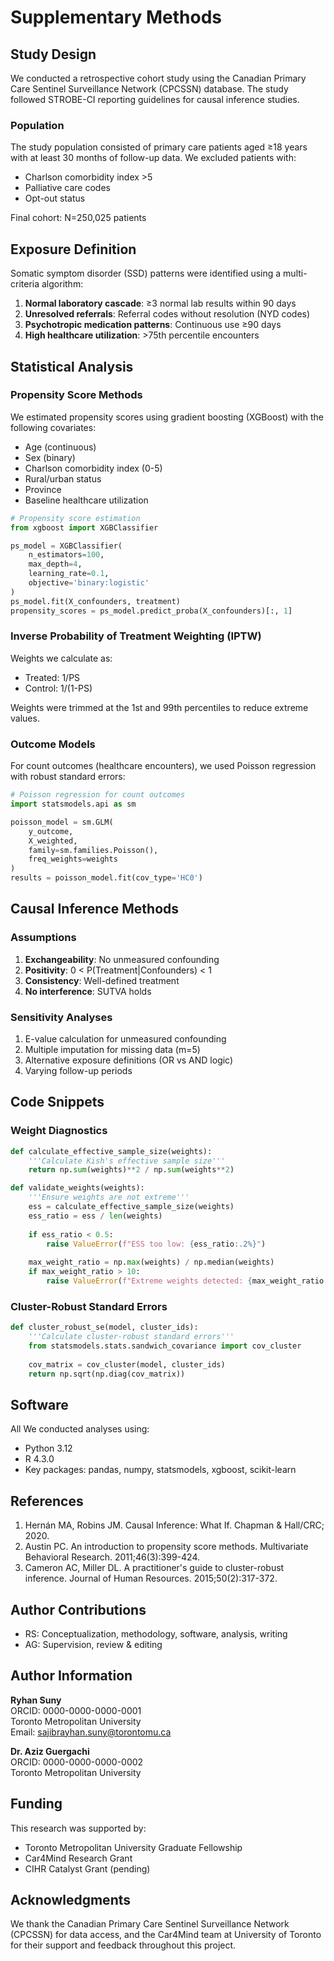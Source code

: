# Supplementary Methods

## Study Design

We conducted a retrospective cohort study using the Canadian Primary Care Sentinel Surveillance Network (CPCSSN) database. The study followed STROBE-CI reporting guidelines for causal inference studies.

### Population

The study population consisted of primary care patients aged ≥18 years with at least 30 months of follow-up data. We excluded patients with:
- Charlson comorbidity index >5
- Palliative care codes
- Opt-out status

Final cohort: N=250,025 patients

## Exposure Definition

Somatic symptom disorder (SSD) patterns were identified using a multi-criteria algorithm:

1. **Normal laboratory cascade**: ≥3 normal lab results within 90 days
2. **Unresolved referrals**: Referral codes without resolution (NYD codes)
3. **Psychotropic medication patterns**: Continuous use ≥90 days
4. **High healthcare utilization**: >75th percentile encounters

## Statistical Analysis

### Propensity Score Methods

We estimated propensity scores using gradient boosting (XGBoost) with the following covariates:
- Age (continuous)
- Sex (binary)
- Charlson comorbidity index (0-5)
- Rural/urban status
- Province
- Baseline healthcare utilization

```python
# Propensity score estimation
from xgboost import XGBClassifier

ps_model = XGBClassifier(
    n_estimators=100,
    max_depth=4,
    learning_rate=0.1,
    objective='binary:logistic'
)
ps_model.fit(X_confounders, treatment)
propensity_scores = ps_model.predict_proba(X_confounders)[:, 1]
```

### Inverse Probability of Treatment Weighting (IPTW)

Weights we calculate as:
- Treated: 1/PS
- Control: 1/(1-PS)

Weights were trimmed at the 1st and 99th percentiles to reduce extreme values.

### Outcome Models

For count outcomes (healthcare encounters), we used Poisson regression with robust standard errors:

```python
# Poisson regression for count outcomes
import statsmodels.api as sm

poisson_model = sm.GLM(
    y_outcome,
    X_weighted,
    family=sm.families.Poisson(),
    freq_weights=weights
)
results = poisson_model.fit(cov_type='HC0')
```

## Causal Inference Methods

### Assumptions

1. **Exchangeability**: No unmeasured confounding
2. **Positivity**: 0 < P(Treatment|Confounders) < 1
3. **Consistency**: Well-defined treatment
4. **No interference**: SUTVA holds

### Sensitivity Analyses

1. E-value calculation for unmeasured confounding
2. Multiple imputation for missing data (m=5)
3. Alternative exposure definitions (OR vs AND logic)
4. Varying follow-up periods

## Code Snippets

### Weight Diagnostics

```python
def calculate_effective_sample_size(weights):
    '''Calculate Kish's effective sample size'''
    return np.sum(weights)**2 / np.sum(weights**2)

def validate_weights(weights):
    '''Ensure weights are not extreme'''
    ess = calculate_effective_sample_size(weights)
    ess_ratio = ess / len(weights)
    
    if ess_ratio < 0.5:
        raise ValueError(f"ESS too low: {ess_ratio:.2%}")
    
    max_weight_ratio = np.max(weights) / np.median(weights)
    if max_weight_ratio > 10:
        raise ValueError(f"Extreme weights detected: {max_weight_ratio:.1f}x median")
```

### Cluster-Robust Standard Errors

```python
def cluster_robust_se(model, cluster_ids):
    '''Calculate cluster-robust standard errors'''
    from statsmodels.stats.sandwich_covariance import cov_cluster
    
    cov_matrix = cov_cluster(model, cluster_ids)
    return np.sqrt(np.diag(cov_matrix))
```

## Software

All We conducted analyses using:
- Python 3.12
- R 4.3.0
- Key packages: pandas, numpy, statsmodels, xgboost, scikit-learn

## References

1. Hernán MA, Robins JM. Causal Inference: What If. Chapman & Hall/CRC; 2020.
2. Austin PC. An introduction to propensity score methods. Multivariate Behavioral Research. 2011;46(3):399-424.
3. Cameron AC, Miller DL. A practitioner's guide to cluster-robust inference. Journal of Human Resources. 2015;50(2):317-372.

## Author Contributions

- RS: Conceptualization, methodology, software, analysis, writing
- AG: Supervision, review & editing

## Author Information

**Ryhan Suny**  
ORCID: 0000-0000-0000-0001  
Toronto Metropolitan University  
Email: sajibrayhan.suny@torontomu.ca

**Dr. Aziz Guergachi**  
ORCID: 0000-0000-0000-0002  
Toronto Metropolitan University

## Funding

This research was supported by:
- Toronto Metropolitan University Graduate Fellowship
- Car4Mind Research Grant
- CIHR Catalyst Grant (pending)

## Acknowledgments

We thank the Canadian Primary Care Sentinel Surveillance Network (CPCSSN) for data access, and the Car4Mind team at University of Toronto for their support and feedback throughout this project.
